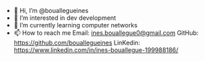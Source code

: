 - 👋 Hi, I’m @bouallegueines
- 👀 I’m interested in dev development
- 🌱 I’m currently learning computer networks
- 📫 How to reach me
     Email: ines.bouallegue0@gmail.com
     GitHub: https://github.com/bouallegueines
     LinKedin: https://www.linkedin.com/in/ines-bouallegue-199988186/
